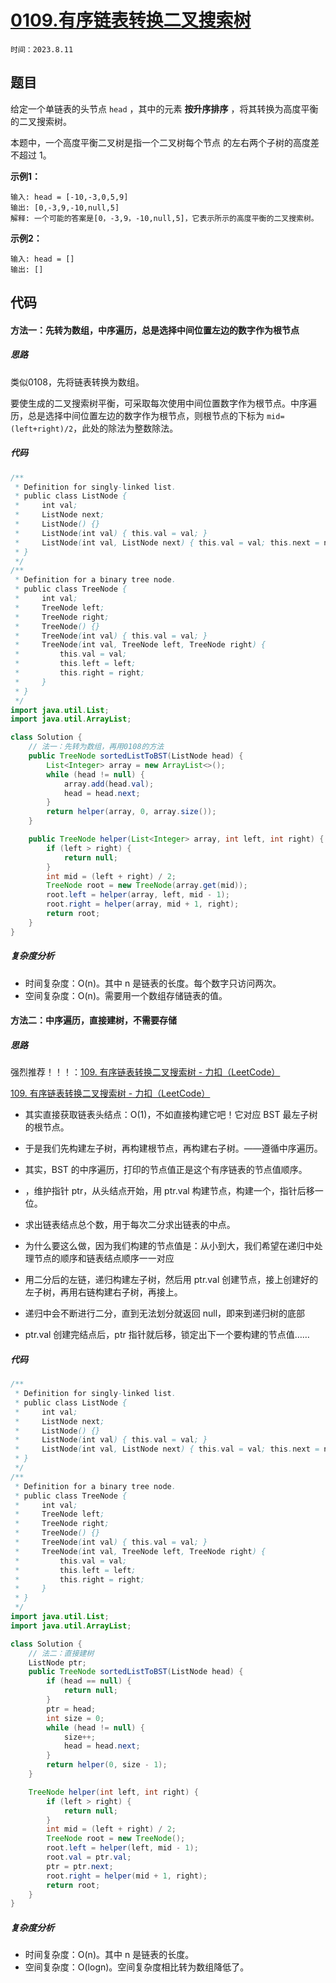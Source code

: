 # [0109.有序链表转换二叉搜索树](https://leetcode.cn/problems/convert-sorted-list-to-binary-search-tree/)

`时间：2023.8.11`

## 题目

给定一个单链表的头节点 `head` ，其中的元素 **按升序排序** ，将其转换为高度平衡的二叉搜索树。

本题中，一个高度平衡二叉树是指一个二叉树每个节点 的左右两个子树的高度差不超过 1。

**示例1：**

```
输入: head = [-10,-3,0,5,9]
输出: [0,-3,9,-10,null,5]
解释: 一个可能的答案是[0，-3,9，-10,null,5]，它表示所示的高度平衡的二叉搜索树。
```

**示例2：**

```
输入: head = []
输出: []
```

## 代码

#### 方法一：先转为数组，中序遍历，总是选择中间位置左边的数字作为根节点

##### 思路

类似0108，先将链表转换为数组。

要使生成的二叉搜索树平衡，可采取每次使用中间位置数字作为根节点。中序遍历，总是选择中间位置左边的数字作为根节点，则根节点的下标为 `mid=(left+right)/2`，此处的除法为整数除法。

##### 代码

```java
/**
 * Definition for singly-linked list.
 * public class ListNode {
 *     int val;
 *     ListNode next;
 *     ListNode() {}
 *     ListNode(int val) { this.val = val; }
 *     ListNode(int val, ListNode next) { this.val = val; this.next = next; }
 * }
 */
/**
 * Definition for a binary tree node.
 * public class TreeNode {
 *     int val;
 *     TreeNode left;
 *     TreeNode right;
 *     TreeNode() {}
 *     TreeNode(int val) { this.val = val; }
 *     TreeNode(int val, TreeNode left, TreeNode right) {
 *         this.val = val;
 *         this.left = left;
 *         this.right = right;
 *     }
 * }
 */
import java.util.List;
import java.util.ArrayList;

class Solution {
    // 法一：先转为数组，再用0108的方法
    public TreeNode sortedListToBST(ListNode head) {
        List<Integer> array = new ArrayList<>();
        while (head != null) {
            array.add(head.val);
            head = head.next;
        }
        return helper(array, 0, array.size());
    }

    public TreeNode helper(List<Integer> array, int left, int right) {
        if (left > right) {
            return null;
        }
        int mid = (left + right) / 2;
        TreeNode root = new TreeNode(array.get(mid));
        root.left = helper(array, left, mid - 1);
        root.right = helper(array, mid + 1, right);
        return root;
    }
}
```

##### 复杂度分析

- 时间复杂度：O(n)。其中 n 是链表的长度。每个数字只访问两次。
- 空间复杂度：O(n)。需要用一个数组存储链表的值。

#### 方法二：中序遍历，直接建树，不需要存储

##### 思路

强烈推荐！！！：[109. 有序链表转换二叉搜索树 - 力扣（LeetCode）](https://leetcode.cn/problems/convert-sorted-list-to-binary-search-tree/solutions/378582/you-xu-lian-biao-zhuan-huan-er-cha-sou-suo-shu-1-3/)

[109. 有序链表转换二叉搜索树 - 力扣（LeetCode）](https://leetcode.cn/problems/convert-sorted-list-to-binary-search-tree/solutions/378753/shou-hua-tu-jie-san-chong-jie-fa-jie-zhu-shu-zu-ku/)

- 其实直接获取链表头结点：O(1)，不如直接构建它吧！它对应 BST 最左子树的根节点。

- 于是我们先构建左子树，再构建根节点，再构建右子树。——遵循中序遍历。

- 其实，BST 的中序遍历，打印的节点值正是这个有序链表的节点值顺序。

- ，维护指针 ptr，从头结点开始，用 ptr.val 构建节点，构建一个，指针后移一位。

- 求出链表结点总个数，用于每次二分求出链表的中点。

- 为什么要这么做，因为我们构建的节点值是：从小到大，我们希望在递归中处理节点的顺序和链表结点顺序一一对应

- 用二分后的左链，递归构建左子树，然后用 ptr.val 创建节点，接上创建好的左子树，再用右链构建右子树，再接上。

- 递归中会不断进行二分，直到无法划分就返回 null，即来到递归树的底部

- ptr.val 创建完结点后，ptr 指针就后移，锁定出下一个要构建的节点值……

##### 代码

```java
/**
 * Definition for singly-linked list.
 * public class ListNode {
 *     int val;
 *     ListNode next;
 *     ListNode() {}
 *     ListNode(int val) { this.val = val; }
 *     ListNode(int val, ListNode next) { this.val = val; this.next = next; }
 * }
 */
/**
 * Definition for a binary tree node.
 * public class TreeNode {
 *     int val;
 *     TreeNode left;
 *     TreeNode right;
 *     TreeNode() {}
 *     TreeNode(int val) { this.val = val; }
 *     TreeNode(int val, TreeNode left, TreeNode right) {
 *         this.val = val;
 *         this.left = left;
 *         this.right = right;
 *     }
 * }
 */
import java.util.List;
import java.util.ArrayList;

class Solution {
    // 法二：直接建树
    ListNode ptr;
    public TreeNode sortedListToBST(ListNode head) {
        if (head == null) {
            return null;
        }
        ptr = head;
        int size = 0;
        while (head != null) {
            size++;
            head = head.next;
        }
        return helper(0, size - 1);
    }

    TreeNode helper(int left, int right) {
        if (left > right) {
            return null;
        }
        int mid = (left + right) / 2;
        TreeNode root = new TreeNode();
        root.left = helper(left, mid - 1);
        root.val = ptr.val;
        ptr = ptr.next;
        root.right = helper(mid + 1, right);
        return root;
    }
}
```

##### 复杂度分析

- 时间复杂度：O(n)。其中 n 是链表的长度。
- 空间复杂度：O(logn)。空间复杂度相比转为数组降低了。